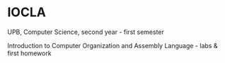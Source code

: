 # IOCLA

UPB, Computer Science, second year - first semester

Introduction to Computer Organization and Assembly Language - labs & first homework
